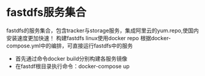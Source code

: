 # fastdfs服务集合
fastdfs的服务集合，包含tracker与storage服务，集成阿里云的yum.repo,使国内安装速度更加快速！
构建fastdfs linux使用docker repo
根据docker-compose.yml中的编排，可直接运行fastdfs中的服务
- 首先通过命令docker build分别构建各服务镜像
- 在fastdf根目录执行命令：docker-compose up

 
